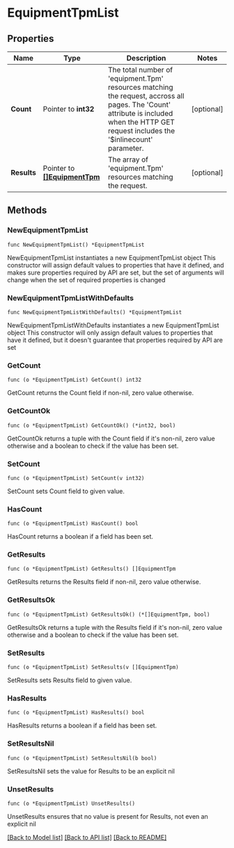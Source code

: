 # EquipmentTpmList

## Properties

Name | Type | Description | Notes
------------ | ------------- | ------------- | -------------
**Count** | Pointer to **int32** | The total number of &#39;equipment.Tpm&#39; resources matching the request, accross all pages. The &#39;Count&#39; attribute is included when the HTTP GET request includes the &#39;$inlinecount&#39; parameter. | [optional] 
**Results** | Pointer to [**[]EquipmentTpm**](EquipmentTpm.md) | The array of &#39;equipment.Tpm&#39; resources matching the request. | [optional] 

## Methods

### NewEquipmentTpmList

`func NewEquipmentTpmList() *EquipmentTpmList`

NewEquipmentTpmList instantiates a new EquipmentTpmList object
This constructor will assign default values to properties that have it defined,
and makes sure properties required by API are set, but the set of arguments
will change when the set of required properties is changed

### NewEquipmentTpmListWithDefaults

`func NewEquipmentTpmListWithDefaults() *EquipmentTpmList`

NewEquipmentTpmListWithDefaults instantiates a new EquipmentTpmList object
This constructor will only assign default values to properties that have it defined,
but it doesn't guarantee that properties required by API are set

### GetCount

`func (o *EquipmentTpmList) GetCount() int32`

GetCount returns the Count field if non-nil, zero value otherwise.

### GetCountOk

`func (o *EquipmentTpmList) GetCountOk() (*int32, bool)`

GetCountOk returns a tuple with the Count field if it's non-nil, zero value otherwise
and a boolean to check if the value has been set.

### SetCount

`func (o *EquipmentTpmList) SetCount(v int32)`

SetCount sets Count field to given value.

### HasCount

`func (o *EquipmentTpmList) HasCount() bool`

HasCount returns a boolean if a field has been set.

### GetResults

`func (o *EquipmentTpmList) GetResults() []EquipmentTpm`

GetResults returns the Results field if non-nil, zero value otherwise.

### GetResultsOk

`func (o *EquipmentTpmList) GetResultsOk() (*[]EquipmentTpm, bool)`

GetResultsOk returns a tuple with the Results field if it's non-nil, zero value otherwise
and a boolean to check if the value has been set.

### SetResults

`func (o *EquipmentTpmList) SetResults(v []EquipmentTpm)`

SetResults sets Results field to given value.

### HasResults

`func (o *EquipmentTpmList) HasResults() bool`

HasResults returns a boolean if a field has been set.

### SetResultsNil

`func (o *EquipmentTpmList) SetResultsNil(b bool)`

 SetResultsNil sets the value for Results to be an explicit nil

### UnsetResults
`func (o *EquipmentTpmList) UnsetResults()`

UnsetResults ensures that no value is present for Results, not even an explicit nil

[[Back to Model list]](../README.md#documentation-for-models) [[Back to API list]](../README.md#documentation-for-api-endpoints) [[Back to README]](../README.md)


